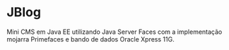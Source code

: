 JBlog
=====
Mini CMS em Java EE utilizando Java Server Faces com a implementação mojarra Primefaces e bando de dados Oracle Xpress 11G.
